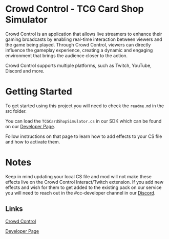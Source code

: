 # Crowd Control - TCG Card Shop Simulator

Crowd Control is an application that allows live streamers to enhance their gaming broadcasts by enabling real-time interaction between viewers and the game being played. Through Crowd Control, viewers can directly influence the gameplay experience, creating a dynamic and engaging environment that brings the audience closer to the action.

Crowd Control supports multiple platforms, such as Twitch, YouTube, Discord and more.

# Getting Started

To get started using this project you will need to check the ``readme.md`` in the src folder.

You can load the ``TCGCardShopSimulator.cs`` in our SDK which can be found on our [Developer Page](https://developer.crowdcontrol.live/sdk/).

Follow instructions on that page to learn how to add effects to your CS file and how to activate them.

# Notes

Keep in mind updating your local CS file and mod will not make these effects live on the Crowd Control Interact/Twitch extension. If you add new effects and wish for them to get added to the existing pack on our service you will need to reach out in the #cc-developer channel in our [Discord](https://warp.world/discord).


## Links
[Crowd Control](https://crowdcontrol.live)

[Developer Page](https://developer.crowdcontrol.live/)
